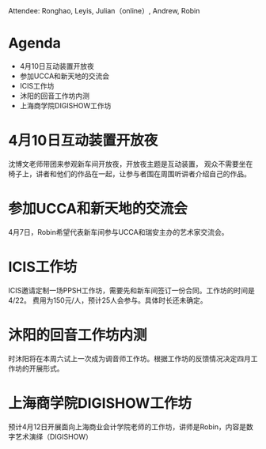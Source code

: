 Attendee: Ronghao, Leyis, Julian（online）, Andrew, Robin

# Agenda

- 4月10日互动装置开放夜
- 参加UCCA和新天地的交流会
- ICIS工作坊
- 沐阳的回音工作坊内测
- 上海商学院DIGISHOW工作坊

# 4月10日互动装置开放夜
沈博文老师带团来参观新车间开放夜，开放夜主题是互动装置，
观众不需要坐在椅子上，讲者和他们的作品在一起，让参与者围在周围听讲者介绍自己的作品。

# 参加UCCA和新天地的交流会
4月7日，Robin希望代表新车间参与UCCA和瑞安主办的艺术家交流会。

# ICIS工作坊
ICIS邀请定制一场PPSH工作坊，需要先和新车间签订一份合同。工作坊的时间是4/22。
费用为150元/人，预计25人会参与。具体时长还未确定。

# 沐阳的回音工作坊内测
时沐阳将在本周六试上一次成为调音师工作坊。根据工作坊的反馈情况决定四月工作坊的开展形式。

# 上海商学院DIGISHOW工作坊
预计4月12日开展面向上海商业会计学院老师的工作坊，讲师是Robin，内容是数字艺术演绎（DIGISHOW）